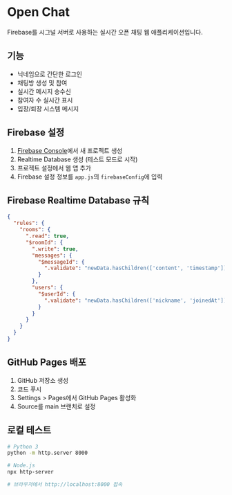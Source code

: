 # Open Chat

Firebase를 시그널 서버로 사용하는 실시간 오픈 채팅 웹 애플리케이션입니다.

## 기능

- 닉네임으로 간단한 로그인
- 채팅방 생성 및 참여
- 실시간 메시지 송수신
- 참여자 수 실시간 표시
- 입장/퇴장 시스템 메시지

## Firebase 설정

1. [Firebase Console](https://console.firebase.google.com/)에서 새 프로젝트 생성
2. Realtime Database 생성 (테스트 모드로 시작)
3. 프로젝트 설정에서 웹 앱 추가
4. Firebase 설정 정보를 `app.js`의 `firebaseConfig`에 입력

## Firebase Realtime Database 규칙

```json
{
  "rules": {
    "rooms": {
      ".read": true,
      "$roomId": {
        ".write": true,
        "messages": {
          "$messageId": {
            ".validate": "newData.hasChildren(['content', 'timestamp']) && newData.child('content').isString()"
          }
        },
        "users": {
          "$userId": {
            ".validate": "newData.hasChildren(['nickname', 'joinedAt'])"
          }
        }
      }
    }
  }
}
```

## GitHub Pages 배포

1. GitHub 저장소 생성
2. 코드 푸시
3. Settings > Pages에서 GitHub Pages 활성화
4. Source를 main 브랜치로 설정

## 로컬 테스트

```bash
# Python 3
python -m http.server 8000

# Node.js
npx http-server

# 브라우저에서 http://localhost:8000 접속
```